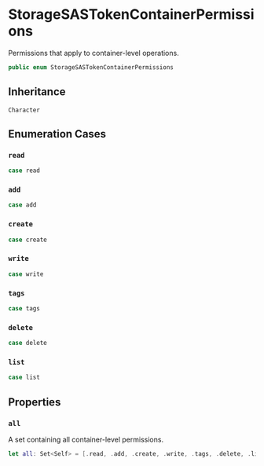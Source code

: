 # StorageSASTokenContainerPermissions

Permissions that apply to container-level operations.

``` swift
public enum StorageSASTokenContainerPermissions
```

## Inheritance

`Character`

## Enumeration Cases

### `read`

``` swift
case read
```

### `add`

``` swift
case add
```

### `create`

``` swift
case create
```

### `write`

``` swift
case write
```

### `tags`

``` swift
case tags
```

### `delete`

``` swift
case delete
```

### `list`

``` swift
case list
```

## Properties

### `all`

A set containing all container-level permissions.

``` swift
let all:​ Set<Self> = [.read, .add, .create, .write, .tags, .delete, .list]
```
